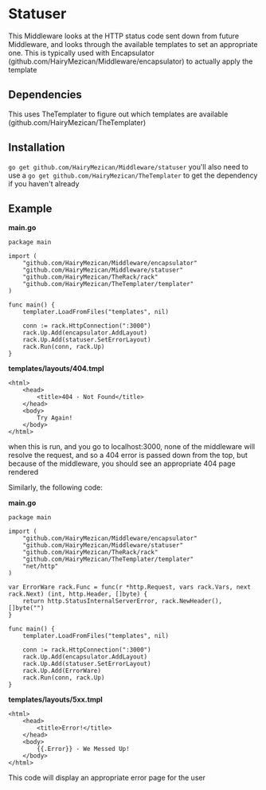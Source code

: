 #	Statuser
This Middleware looks at the HTTP status code sent down from future Middleware, and looks through the available templates to set an appropriate one.  This is typically used with Encapsulator (github.com/HairyMezican/Middleware/encapsulator) to actually apply the template

## 	Dependencies
This uses TheTemplater to figure out which templates are available (github.com/HairyMezican/TheTemplater)

## 	Installation
`go get github.com/HairyMezican/Middleware/statuser`
you'll also need to use a `go get github.com/HairyMezican/TheTemplater` to get the dependency if you haven't already

## 	Example

__main.go__

	package main

	import (
		"github.com/HairyMezican/Middleware/encapsulator"
		"github.com/HairyMezican/Middleware/statuser"
		"github.com/HairyMezican/TheRack/rack"
		"github.com/HairyMezican/TheTemplater/templater"
	)

	func main() {
		templater.LoadFromFiles("templates", nil)

		conn := rack.HttpConnection(":3000")
		rack.Up.Add(encapsulator.AddLayout)
		rack.Up.Add(statuser.SetErrorLayout)
		rack.Run(conn, rack.Up)
	}
	
__templates/layouts/404.tmpl__

	<html>
		<head>
			<title>404 - Not Found</title>
		</head>
		<body>
			Try Again!
		</body>
	</html>
	
when this is run, and you go to localhost:3000, none of the middleware will resolve the request, and so a 404 error is passed down from the top, but because of the middleware, you should see an appropriate 404 page rendered

Similarly, the following code:

__main.go__

	package main

	import (
		"github.com/HairyMezican/Middleware/encapsulator"
		"github.com/HairyMezican/Middleware/statuser"
		"github.com/HairyMezican/TheRack/rack"
		"github.com/HairyMezican/TheTemplater/templater"
		"net/http"
	)

	var ErrorWare rack.Func = func(r *http.Request, vars rack.Vars, next rack.Next) (int, http.Header, []byte) {
		return http.StatusInternalServerError, rack.NewHeader(), []byte("")
	}

	func main() {
		templater.LoadFromFiles("templates", nil)

		conn := rack.HttpConnection(":3000")
		rack.Up.Add(encapsulator.AddLayout)
		rack.Up.Add(statuser.SetErrorLayout)
		rack.Up.Add(ErrorWare)
		rack.Run(conn, rack.Up)
	}

__templates/layouts/5xx.tmpl__

	<html>
		<head>
			<title>Error!</title>
		</head>
		<body>
			{{.Error}} - We Messed Up!
		</body>
	</html>

This code will display an appropriate error page for the user